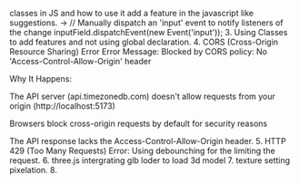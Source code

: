 classes in JS and how to use it add a feature in the javascript like suggestions. 
-> // Manually dispatch an 'input' event to notify listeners of the change
  inputField.dispatchEvent(new Event('input'));
  3. Using Classes to add features and not using global declaration.
  4. CORS (Cross-Origin Resource Sharing) Error
Error Message:
Blocked by CORS policy: No 'Access-Control-Allow-Origin' header

Why It Happens:

The API server (api.timezonedb.com) doesn't allow requests from your origin (http://localhost:5173)

Browsers block cross-origin requests by default for security reasons

The API response lacks the Access-Control-Allow-Origin header.
5. HTTP 429 (Too Many Requests) Error: Using debounching for the limiting the request.
6. three.js intergrating glb loder to load 3d model 
7. texture setting pixelation.
8. 